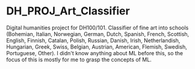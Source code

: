 # DH_PROJ_Art_Classifier
Digital humanities project for DH100/101. Classifier of fine art into schools (Bohemian, Italian, Norwegian, German, Dutch, Spanish, French, Scottish, English, Finnish, Catalan, Polish, Russian, Danish, Irish, Netherlandish, Hungarian, Greek, Swiss, Belgian, Austrian, American, Flemish, Swedish, Portuguese, Other).
I didn't know anything about ML before this, so the focus of this is mostly for me to grasp the concepts of ML.
